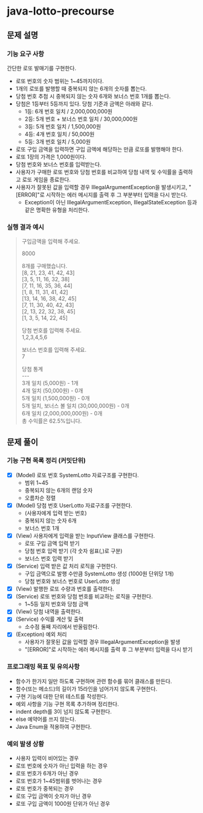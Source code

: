 # java-lotto-precourse

## 문제 설명
### 기능 요구 사항
간단한 로또 발매기를 구현한다.

- 로또 번호의 숫자 범위는 1~45까지이다.
- 1개의 로또를 발행할 때 중복되지 않는 6개의 숫자를 뽑는다.
- 당첨 번호 추첨 시 중복되지 않는 숫자 6개와 보너스 번호 1개를 뽑는다.
- 당첨은 1등부터 5등까지 있다. 당첨 기준과 금액은 아래와 같다. 
  - 1등: 6개 번호 일치 / 2,000,000,000원
  - 2등: 5개 번호 + 보너스 번호 일치 / 30,000,000원
  - 3등: 5개 번호 일치 / 1,500,000원
  - 4등: 4개 번호 일치 / 50,000원
  - 5등: 3개 번호 일치 / 5,000원
- 로또 구입 금액을 입력하면 구입 금액에 해당하는 만큼 로또를 발행해야 한다.
- 로또 1장의 가격은 1,000원이다.
- 당첨 번호와 보너스 번호를 입력받는다.
- 사용자가 구매한 로또 번호와 당첨 번호를 비교하여 당첨 내역 및 수익률을 출력하고 로또 게임을 종료한다.
- 사용자가 잘못된 값을 입력할 경우 IllegalArgumentException을 발생시키고, "[ERROR]"로 시작하는 에러 메시지를 출력 후 그 부분부터 입력을 다시 받는다.
  - Exception이 아닌 IllegalArgumentException, IllegalStateException 등과 같은 명확한 유형을 처리한다.

### 실행 결과 예시
<blockquote>
구입금액을 입력해 주세요.

8000

8개를 구매했습니다.  
[8, 21, 23, 41, 42, 43]  
[3, 5, 11, 16, 32, 38]  
[7, 11, 16, 35, 36, 44]  
[1, 8, 11, 31, 41, 42]  
[13, 14, 16, 38, 42, 45]  
[7, 11, 30, 40, 42, 43]  
[2, 13, 22, 32, 38, 45]  
[1, 3, 5, 14, 22, 45]  

당첨 번호를 입력해 주세요.  
1,2,3,4,5,6

보너스 번호를 입력해 주세요.  
7

당첨 통계  
    ---  
3개 일치 (5,000원) - 1개  
4개 일치 (50,000원) - 0개  
5개 일치 (1,500,000원) - 0개  
5개 일치, 보너스 볼 일치 (30,000,000원) - 0개  
6개 일치 (2,000,000,000원) - 0개  
총 수익률은 62.5%입니다.
</blockquote>

## 문제 풀이
### 기능 구현 목록 정리 (커밋단위)
- [x] (Model) 로또 번호 SystemLotto 자료구조를 구현한다. 
  - 범위 1~45
  - 중복되지 않는 6개의 랜덤 숫자
  - 오름차순 정렬
- [x] (Model) 당첨 번호 UserLotto 자료구조를 구현한다.
  - (사용자에게 입력 받는 번호)
  - 중복되지 않는 숫자 6개
  - 보너스 번호 1개
- [x] (View) 사용자에게 입력을 받는 InputView 클래스를 구현한다. 
  - 로또 구입 금액 입력 받기
  - 당첨 번호 입력 받기 (각 숫자 쉼표(,)로 구분)
  - 보너스 번호 입력 받기
- [x] (Service) 입력 받은 값 처리 로직을 구현한다.
  - 구입 금액으로 발행 수만큼 SystemLotto 생성 (1000원 단위당 1개)
  - 당첨 번호와 보너스 번호로 UserLotto 생성
- [x] (View) 발행한 로또 수량과 번호를 출력한다.
- [x] (Service) 로또 번호와 당첨 번호를 비교하는 로직을 구현한다.
  - 1~5등 일치 번호와 당첨 금액
- [x] (View) 당첨 내역을 출력한다.
- [x] (Service) 수익률 계산 및 출력
  - 소수점 둘째 자리에서 반올림한다.
- [x] (Exception) 예외 처리
  - 사용자가 잘못된 값을 입력할 경우 IllegalArgumentException을 발생
  - "[ERROR]"로 시작하는 에러 메시지를 출력 후 그 부분부터 입력을 다시 받기

### 프로그래밍 목표 및 유의사항
- 함수가 한가지 일만 하도록 구현하며 관련 함수를 묶어 클래스를 만든다.
- 함수(또는 메소드)의 길이가 15라인을 넘어가지 않도록 구현한다.
- 구현 기능에 대한 단위 테스트를 작성한다.
- 예외 사항을 기능 구현 목록 추가하며 정리한다.
- indent depth를 3이 넘지 않도록 구현한다.
- else 예약어를 쓰지 않는다.
- Java Enum을 적용하여 구현한다.

### 예외 발생 상황
- 사용자 입력이 비어있는 경우
- 로또 번호에 숫자가 아닌 입력을 하는 경우
- 로또 번호가 6개가 아닌 경우
- 로또 번호가 1~45범위를 벗어나는 경우
- 로또 번호가 중복되는 경우
- 로또 구입 금액이 숫자가 아닌 경우
- 로또 구입 금액이 1000원 단위가 아닌 경우